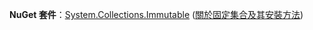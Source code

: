 **NuGet 套件**：[System.Collections.Immutable](http://go.microsoft.com/fwlink/?LinkId=318047) ([關於固定集合及其安裝方法](/dotnet/api/system.collections.immutable#remarks))
